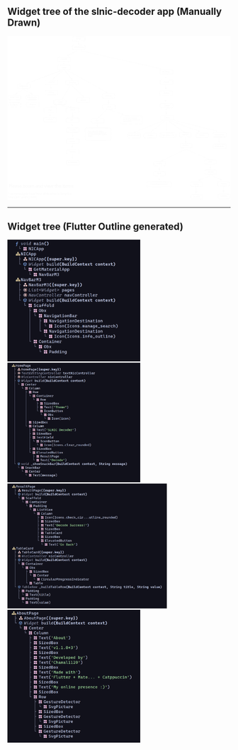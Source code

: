 ## Widget tree of the slnic-decoder app (Manually Drawn)

<img src="repo-assets/Widget-tree.svg" width="700px">


---

## Widget tree (Flutter Outline generated)

<div>
<img src="repo-assets/flutter-outline-1.png" width="300px">
<img src="repo-assets/flutter-outline-2.png" width="300px">
<img src="repo-assets/flutter-outline-3.png" width="360px">
<img src="repo-assets/flutter-outline-4.png" width="300px">
</div>
